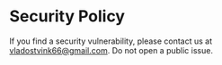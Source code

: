 # Security Policy

If you find a security vulnerability, please contact us at vladostvink66@gmail.com. Do not open a public issue.
